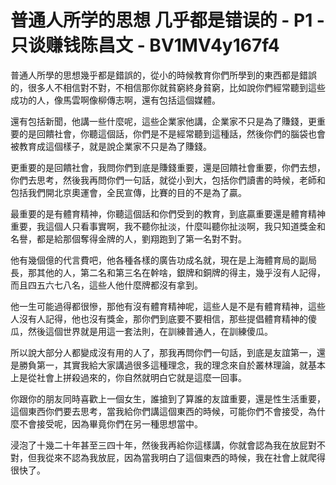 # 普通人所学的思想 几乎都是错误的 - P1 - 只谈赚钱陈昌文 - BV1MV4y167f4

普通人所學的思想幾乎都是錯誤的，從小的時候教育你們所學到的東西都是錯誤的，很多人不相信對不對，不相信那你就貧窮終身貧窮，比如說你們經常聽到這些成功的人，像馬雲啊像柳傳志啊，還有包括這個媒體。

還有包括新聞，他講一些什麼呢，這些企業家他講，企業家不只是為了賺錢，更重要的是回饋社會，你聽這個話，你們是不是經常聽到這種話，然後你們的腦袋也會被教育成這個樣子，就是說企業家不只是為了賺錢。

更重要的是回饋社會，我問你們到底是賺錢重要，還是回饋社會重要，你們去想，你們去思考，然後我再問你們一句話，就從小到大，包括你們讀書的時候，老師和包括我們開北京奧運會，全民宣傳，比賽的目的不是為了贏。

最重要的是有體育精神，你聽這個話和你們受到的教育，到底贏重要還是體育精神重要，我這個人只看事實啊，我不聽你扯淡，什麼叫聽你扯淡啊，我只知道獎金和名譽，都是給那個奪得金牌的人，劉翔跑到了第一名對不對。

他有幾個億的代言費吧，他各種各樣的廣告功成名就，現在是上海體育局的副局長，那其他的人，第二名和第三名在幹啥，銀牌和銅牌的得主，幾乎沒有人記得，而且四五六七八名，這些人他什麼牌都沒有拿到。

他一生可能過得都很慘，那他有沒有體育精神呢，這些人是不是有體育精神，這些人沒有人記得，他也沒有獎金，那你們到底要不要相信，那些提倡體育精神的傻瓜，然後這個世界就是用這一套法則，在訓練普通人，在訓練傻瓜。

所以說大部分人都變成沒有用的人了，那我再問你們一句話，到底是友誼第一，還是勝負第一，其實我給大家講過很多這種理念，我的理念來自於叢林理論，就基本上是從社會上拼殺過來的，你自然就明白它就是這麼一回事。

你跟你的朋友同時喜歡上一個女生，誰搶到了算誰的友誼重要，還是性生活重要，這個東西你們要去思考，當我給你們講這個東西的時候，可能你們不會接受，為什麼不會接受呢，因為畢竟你們在另一種思想當中。

浸泡了十幾二十年甚至三四十年，然後我再給你這樣講，你就會認為我在放屁對不對，但我從來不認為我放屁，因為當我明白了這個東西的時候，我在社會上就爬得很快了。

